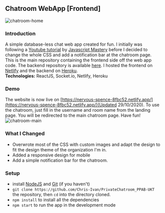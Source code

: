 ## Chatroom WebApp [Frontend]
![chatroom-home](https://i.ibb.co/pjcq6QK/chatroom-home-min.jpg)

### Introduction
A simple database-less chat web app created for fun. I initially was following a [Youtube tutorial](https://www.youtube.com/watch?v=ZwFA3YMfkoc&ab_channel=JavaScriptMastery) by [Javascript Mastery](https://www.youtube.com/channel/UCmXmlB4-HJytD7wek0Uo97A) before I decided to change the whole CSS and add a notification bar at the chatroom page. This is the main repository containing the frontend side off the web app code. The backend repository is available [here](https://github.com/Chris-Ivan/PrivateChatroom_PPAB-UKT_BE). I hosted the frontend on [Netlify](https://nervous-spence-8fbc52.netlify.app/) and the backend on [Heroku](https://private-chatroom-ppab-ukt-20.herokuapp.com/).<br>
<b>Technologies:</b> ReactJS, Socket.io, Netlify, Heroku

### Demo
The website is now live on [https://nervous-spence-8fbc52.netlify.app/](https://nervous-spence-8fbc52.netlify.app/)(Updated 29/10/2020). To use the chatroom, just fill in the username and room name from the landing page. You will be redirected to the main chatroom page. Have fun!
![chatroom-main](https://i.ibb.co/bFTHGL5/chatroom-main-min.jpg)

### What I Changed
- Overwrote most of the CSS with custom images and adapt the design to fit the design theme of the organization I'm in.
- Added a responsive design for mobile
- Add a simple notification bar for the chatroom.

### Setup

- install [NodeJS](https://nodejs.org/en/) and [Git](https://git-scm.com/) (if you haven't)
- `git clone https://github.com/Chris-Ivan/PrivateChatroom_PPAB-UKT` the repository, then `cd` into the directory cloned.
- `npm install` to install all the dependencies
- `npm start` to run the app in the development mode
